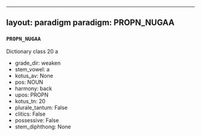 
---
layout: paradigm
paradigm: PROPN_NUGAA
---
### ` PROPN_NUGAA `

Dictionary class 20 a
* grade_dir: weaken
* stem_vowel: a
* kotus_av: None
* pos: NOUN
* harmony: back
* upos: PROPN
* kotus_tn: 20
* plurale_tantum: False
* clitics: False
* possessive: False
* stem_diphthong: None
